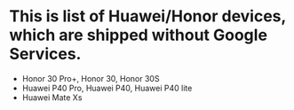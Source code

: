 # This is list of Huawei/Honor devices, which are shipped without Google Services.

- Honor 30 Pro+, Honor 30, Honor 30S
- Huawei P40 Pro, Huawei P40, Huawei P40 lite
- Huawei Mate Xs
